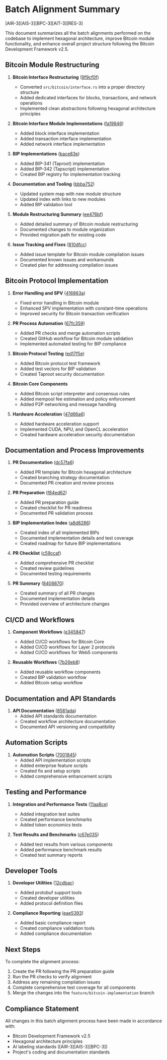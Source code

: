 # Batch Alignment Summary
[AIR-3][AIS-3][BPC-3][AIT-3][RES-3]

This document summarizes all the batch alignments performed on the codebase to implement hexagonal architecture, improve Bitcoin module functionality, and enhance overall project structure following the Bitcoin Development Framework v2.5.

## Bitcoin Module Restructuring

1. **Bitcoin Interface Restructuring** ([9f9cf0f](https://github.com/Anya-org/Anya-core/commit/9f9cf0f))
   - Converted `src/bitcoin/interface.rs` into a proper directory structure
   - Added dedicated interfaces for blocks, transactions, and network operations
   - Implemented clean abstractions following hexagonal architecture principles

2. **Bitcoin Interface Module Implementations** ([fa19846](https://github.com/Anya-org/Anya-core/commit/fa19846))
   - Added block interface implementation
   - Added transaction interface implementation
   - Added network interface implementation

3. **BIP Implementations** ([bace83e](https://github.com/Anya-org/Anya-core/commit/bace83e))
   - Added BIP-341 (Taproot) implementation
   - Added BIP-342 (Tapscript) implementation
   - Created BIP registry for implementation tracking

4. **Documentation and Tooling** ([bbba752](https://github.com/Anya-org/Anya-core/commit/bbba752))
   - Updated system map with new module structure
   - Updated index with links to new modules
   - Added BIP validation tool

5. **Module Restructuring Summary** ([ee476bf](https://github.com/Anya-org/Anya-core/commit/ee476bf))
   - Added detailed summary of Bitcoin module restructuring
   - Documented changes to module organization
   - Provided migration path for existing code

6. **Issue Tracking and Fixes** ([810dfcc](https://github.com/Anya-org/Anya-core/commit/810dfcc))
   - Added issue template for Bitcoin module compilation issues
   - Documented known issues and workarounds
   - Created plan for addressing compilation issues

## Bitcoin Protocol Implementation

1. **Error Handling and SPV** ([416863a](https://github.com/Anya-org/Anya-core/commit/416863a))
   - Fixed error handling in Bitcoin module
   - Enhanced SPV implementation with constant-time operations
   - Improved security for Bitcoin transaction verification

2. **PR Process Automation** ([67fc359](https://github.com/Anya-org/Anya-core/commit/67fc359))
   - Added PR checks and merge automation scripts
   - Created GitHub workflow for Bitcoin module validation
   - Implemented automated testing for BIP compliance

3. **Bitcoin Protocol Testing** ([ed17f5e](https://github.com/Anya-org/Anya-core/commit/ed17f5e))
   - Added Bitcoin protocol test framework
   - Added test vectors for BIP validation
   - Created Taproot security documentation

4. **Bitcoin Core Components** 
   - Added Bitcoin script interpreter and consensus rules
   - Added mempool fee estimation and policy enforcement
   - Added P2P networking and message handling

5. **Hardware Acceleration** ([47d66a6](https://github.com/Anya-org/Anya-core/commit/47d66a6))
   - Added hardware acceleration support
   - Implemented CUDA, NPU, and OpenCL acceleration
   - Created hardware acceleration security documentation

## Documentation and Process Improvements

1. **PR Documentation** ([dc57fa6](https://github.com/Anya-org/Anya-core/commit/dc57fa6))
   - Added PR template for Bitcoin hexagonal architecture
   - Created branching strategy documentation
   - Documented PR creation and review process

2. **PR Preparation** ([f84ed62](https://github.com/Anya-org/Anya-core/commit/f84ed62))
   - Added PR preparation guide
   - Created checklist for PR readiness
   - Documented PR validation process

3. **BIP Implementation Index** ([a8d8286](https://github.com/Anya-org/Anya-core/commit/a8d8286))
   - Created index of all implemented BIPs
   - Documented implementation details and test coverage
   - Created roadmap for future BIP implementations

4. **PR Checklist** ([c59ccaf](https://github.com/Anya-org/Anya-core/commit/c59ccaf))
   - Added comprehensive PR checklist
   - Created review guidelines
   - Documented testing requirements

5. **PR Summary** ([8408870](https://github.com/Anya-org/Anya-core/commit/8408870))
   - Created summary of all PR changes
   - Documented implementation details
   - Provided overview of architecture changes

## CI/CD and Workflows

1. **Component Workflows** ([e345847](https://github.com/Anya-org/Anya-core/commit/e345847))
   - Added CI/CD workflows for Bitcoin Core
   - Added CI/CD workflows for Layer 2 protocols
   - Added CI/CD workflows for Web5 components

2. **Reusable Workflows** ([7b26eb8](https://github.com/Anya-org/Anya-core/commit/7b26eb8))
   - Added reusable workflow components
   - Created BIP validation workflow
   - Added Bitcoin setup workflow

## Documentation and API Standards

1. **API Documentation** ([8581ada](https://github.com/Anya-org/Anya-core/commit/8581ada))
   - Added API standards documentation
   - Created workflow architecture documentation
   - Documented API versioning and compatibility

## Automation Scripts

1. **Automation Scripts** ([7001845](https://github.com/Anya-org/Anya-core/commit/7001845))
   - Added API implementation scripts
   - Added enterprise feature scripts
   - Created fix and setup scripts
   - Added comprehensive enhancement scripts

## Testing and Performance

1. **Integration and Performance Tests** ([11aa8ce](https://github.com/Anya-org/Anya-core/commit/11aa8ce))
   - Added integration test suites
   - Created performance benchmarks
   - Added token economics tests

2. **Test Results and Benchmarks** ([c67e035](https://github.com/Anya-org/Anya-core/commit/c67e035))
   - Added test results from various components
   - Added performance benchmark results
   - Created test summary reports

## Developer Tools

1. **Developer Utilities** ([12cdbac](https://github.com/Anya-org/Anya-core/commit/12cdbac))
   - Added protobuf support tools
   - Created developer utilities
   - Added protocol definition files

2. **Compliance Reporting** ([eae5393](https://github.com/Anya-org/Anya-core/commit/eae5393))
   - Added basic compliance report
   - Created compliance validation tools
   - Added compliance documentation

## Next Steps

To complete the alignment process:

1. Create the PR following the PR preparation guide
2. Run the PR checks to verify alignment
3. Address any remaining compilation issues
4. Complete comprehensive test coverage for all components
5. Merge the changes into the `feature/bitcoin-implementation` branch

## Compliance Statement

All changes in this batch alignment process have been made in accordance with:

- Bitcoin Development Framework v2.5
- Hexagonal architecture principles
- AI labeling standards ([AIR-3][AIS-3][BPC-3])
- Project's coding and documentation standards 